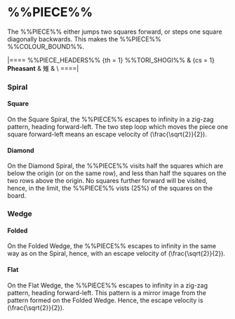 # %%PIECE%%

The %%PIECE%% either jumps two squares forward, or steps one
square diagonally backwards. This makes the %%PIECE%% %%COLOUR_BOUND%%.

|====
%%PIECE_HEADERS%%
  {th = 1}  %%TORI_SHOGI%%
& {cs = 1}  **Pheasant** & &#x96c9;
&           \\
====|

### Spiral

#### Square

On the Square Spiral, the %%PIECE%% escapes to infinity in a zig-zag
pattern, heading forward-left. The two step loop which moves the
piece one square forward-left means an escape velocity of
\(\frac{\sqrt{2}}{2}\).

#### Diamond

On the Diamond Spiral, the %%PIECE%% visits half the squares which
are below the origin (or on the same row), and less than half the
squares on the two rows above the origin. No squares further forward
will be visited, hence, in the limit, the %%PIECE%% vists \(25\%\)
of the squares on the board.

### Wedge

#### Folded

On the Folded Wedge, the %%PIECE%% escapes to infinity in the
same way as on the Spiral, hence, with an escape velocity of
\(\frac{\sqrt{2}}{2}\).

#### Flat

On the Flat Wedge, the %%PIECE%% escapes to infinity in a zig-zag
pattern, heading forward-left. This pattern is a mirror image
from the pattern formed on the Folded Wedge. Hence, the escape
velocity is \(\frac{\sqrt{2}}{2}\).
